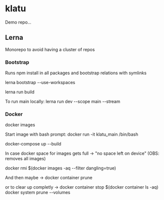 # klatu
Demo repo... 

## Lerna
Monorepo to avoid having a cluster of repos

### Bootstrap
Runs npm install in all packages and bootstrap relations with symlinks

lerna bootstrap --use-workspaces

lerna run build

To run main locally: 
lerna run dev --scope main --stream

### Docker

docker images

Start image with bash prompt:
docker run -it  klatu_main /bin/bash

docker-compose up --build

In case docker space for images gets full -> "no space left on device"
(OBS: removes all images)

docker rmi $(docker images -aq --filter dangling=true)

And then maybe -> docker container prune

or to clear up completly ->
docker container stop $(docker container ls -aq) 
docker system prune --volumes 


